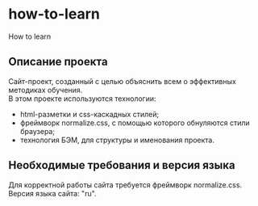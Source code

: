 # how-to-learn
How to learn

## Описание проекта
Сайт-проект, созданный с целью объяснить всем о эффективных методиках обучения.   
 В этом проекте используются технологии:
 * html-разметки и css-каскадных стилей;
 * фреймворк normalize.css, с помощью которого обнуляются стили браузера;
 * технология БЭМ, для структуры и именования проекта.
## Необходимые требования и версия языка
Для корректной работы сайта требуется фреймворк normalize.css.    
Версия языка сайта: "ru". 
